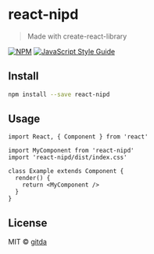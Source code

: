 # react-nipd

> Made with create-react-library

[![NPM](https://img.shields.io/npm/v/react-nipd.svg)](https://www.npmjs.com/package/react-nipd) [![JavaScript Style Guide](https://img.shields.io/badge/code_style-standard-brightgreen.svg)](https://standardjs.com)

## Install

```bash
npm install --save react-nipd
```

## Usage

```tsx
import React, { Component } from 'react'

import MyComponent from 'react-nipd'
import 'react-nipd/dist/index.css'

class Example extends Component {
  render() {
    return <MyComponent />
  }
}
```

## License

MIT © [gitda](https://github.com/gitda)
